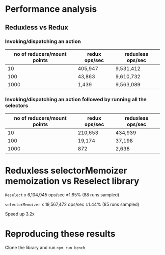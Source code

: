 # Performance analysis

## Reduxless vs Redux

### Invoking/dispatching an action

no of reducers/mount points | redux ops/sec | reduxless ops/sec
--- | --- | ---
10 | 405,947 | 9,531,412
100 | 43,863 | 9,610,732
1000 | 1,439 | 9,563,089

### Invoking/dispatching an action followed by running all the selectors

no of reducers/mount points | redux ops/sec | reduxless ops/sec
--- | --- | ---
10 | 210,653 | 434,939
100 | 19,174 | 37,198
1000 | 872 | 2,638

# Reduxless selectorMemoizer memoization vs Reselect library

`Reselect` x 6,104,945 ops/sec ±1.65% (88 runs sampled)

`selectorMemoizer` x 19,567,472 ops/sec ±1.44% (85 runs sampled)

Speed up 3.2x

Reproducing these results
=========
Clone the library and run `npm run bench`
